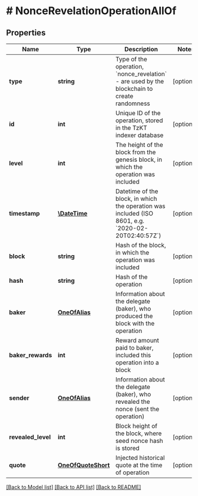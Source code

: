 # # NonceRevelationOperationAllOf

## Properties

Name | Type | Description | Notes
------------ | ------------- | ------------- | -------------
**type** | **string** | Type of the operation, &#x60;nonce_revelation&#x60; - are used by the blockchain to create randomness | [optional]
**id** | **int** | Unique ID of the operation, stored in the TzKT indexer database | [optional]
**level** | **int** | The height of the block from the genesis block, in which the operation was included | [optional]
**timestamp** | [**\DateTime**](\DateTime.md) | Datetime of the block, in which the operation was included (ISO 8601, e.g. &#x60;2020-02-20T02:40:57Z&#x60;) | [optional]
**block** | **string** | Hash of the block, in which the operation was included | [optional]
**hash** | **string** | Hash of the operation | [optional]
**baker** | [**OneOfAlias**](OneOfAlias.md) | Information about the delegate (baker), who produced the block with the operation | [optional]
**baker_rewards** | **int** | Reward amount paid to baker, included this operation into a block | [optional]
**sender** | [**OneOfAlias**](OneOfAlias.md) | Information about the delegate (baker), who revealed the nonce (sent the operation) | [optional]
**revealed_level** | **int** | Block height of the block, where seed nonce hash is stored | [optional]
**quote** | [**OneOfQuoteShort**](OneOfQuoteShort.md) | Injected historical quote at the time of operation | [optional]

[[Back to Model list]](../../README.md#models) [[Back to API list]](../../README.md#endpoints) [[Back to README]](../../README.md)
